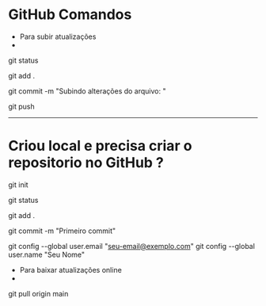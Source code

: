 # GitHub Comandos
- Para subir atualizações
- 
git status

git add .

git commit -m "Subindo alterações do arquivo: "

git push


---------------------------------------

# Criou local e precisa criar o repositorio no GitHub ?

git init

git status

git add .

git commit -m "Primeiro commit"

git config --global user.email "seu-email@exemplo.com"
git config --global user.name "Seu Nome"







- Para baixar atualizações online
- 
git pull origin main



